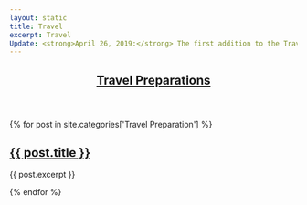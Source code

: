 ```yaml
---
layout: static
title: Travel
excerpt: Travel
Update: <strong>April 26, 2019:</strong> The first addition to the Travel section. Some of my personal notes on travel preparations.
---
```


<!--more-->

<!-- Home Automation Categories -->

<section>
	<a href="/category/Travel%20Preparation">
      <header class="major">
	   <h2>Travel Preparations</h2>
	  </header>
	</a>
<div class="posts">
{% for post in site.categories['Travel Preparation'] %}
	<article>
	  <div class="article-image" style='background-image: url("/assets/images/grid-ws2/{{ post.short_title }}.jpg");'>
			<div class="overlay"><a href="{{ post.url }}">
			  <h2>{{ post.title }}</h2></a>
			</div>
	  </div>
	  <p>{{ post.excerpt }}</p>
	</article>	
{% endfor %}
</div>
</section>